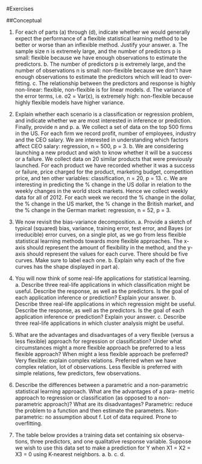 #Exercises

##Conceptual

1. For each of parts (a) through (d), indicate whether we would generally expect the performance of a flexible statistical learning method to be better or worse than an inflexible method. Justify your answer.
	a. The sample size n is extremely large, and the number of predictors p is small: flexible because we have enough observations to estimate the predictors.
	b. The number of predictors p is extremely large, and the number of observations n is small: non-flexible because we don't have enough observations to estimate the predictors which will lead to over-fitting.
	c. The relationship between the predictors and response is highly non-linear: flexible, non-flexible is for linear models.
	d. The variance of the error terms, i.e. σ2 = Var(ε), is extremely high: non-flexible because highly flexible models have higher variance.

2. Explain whether each scenario is a classification or regression problem, and indicate whether we are most interested in inference or prediction. Finally, provide n and p.
	a. We collect a set of data on the top 500 firms in the US. For each firm we record profit, number of employees, industry and the CEO salary. We are interested in understanding which factors affect CEO salary: regression, n = 500, p = 3.
	b. We are considering launching a new product and wish to know whether it will be a success or a failure. We collect data on 20 similar products that were previously launched. For each product we have recorded whether it was a success or failure, price charged for the product, marketing budget, competition price, and ten other variables: classification, n = 20, p = 13.
	c. We are interesting in predicting the % change in the US dollar in relation to the weekly changes in the world stock markets. Hence we collect weekly data for all of 2012. For each week we record the % change in the dollar, the % change in the US market, the % change in the British market, and the % change in the German market: regression, n = 52, p = 3.

3. We now revisit the bias-variance decomposition.
	a. Provide a sketch of typical (squared) bias, variance, training error, test error, and Bayes (or irreducible) error curves, on a single plot, as we go from less flexible statistical learning methods towards more flexible approaches. The x-axis should represent the amount of flexibility in the method, and the y-axis should represent the values for each curve. There should be five curves. Make sure to label each one.
	b. Explain why each of the five curves has the shape displayed in part a).

4. You will now think of some real-life applications for statistical learning.
	a. Describe three real-life applications in which classification might be useful. Describe the response, as well as the predictors. Is the goal of each application inference or prediction? Explain your answer.
	b. Describe three real-life applications in which regression might be useful. Describe the response, as well as the predictors. Is the goal of each application inference or prediction? Explain your answer.
	c. Describe three real-life applications in which cluster analysis might be useful.

5. What are the advantages and disadvantages of a very flexible (versus a less flexible) approach for regression or classification? Under what circumstances might a more flexible approach be preferred to a less flexible approach? When might a less flexible approach be preferred?
	Very flexible: explain complex relations. Preferred when we have complex relation, lot of observations. Less flexible is preferred with simple relations, few predictors, few observations.

6. Describe the differences between a parametric and a non-parametric statistical learning approach. What are the advantages of a para- metric approach to regression or classification (as opposed to a non- parametric approach)? What are its disadvantages?
	Parametric: reduce the problem to a function and then estimate the parameters.
	Non-parametric: no assumption about f. Lot of data required. Prone to overfitting.

7. The table below provides a training data set containing six observa- tions, three predictors, and one qualitative response variable. Suppose we wish to use this data set to make a prediction for Y when X1 = X2 = X3 = 0 using K-nearest neighbors.
	a. 
	b. 
	c. 
	d. 

